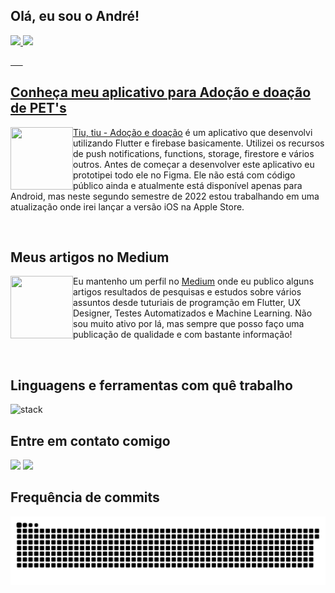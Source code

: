 ## Olá, eu sou o André!


 <div>
  <a href="https://github.com/AndreDrummer">
  <img height="180em" src="https://github-readme-stats.vercel.app/api?username=AndreDrummer&show_icons=true&theme=dark&include_all_commits=true&count_private=true"/>
  <img height="180em" src="https://github-readme-stats.vercel.app/api/top-langs/?username=AndreDrummer&layout=compact&langs_count=7&theme=dark"/>
</div>
 
&nbsp; &nbsp; &nbsp;

<div>
  <h2>Conheça meu aplicativo para Adoção e doação de PET's</h2>
 <p><a href="https://play.google.com/store/apps/details?id=com.anjasolutions.tiutiu&hl=pt_BR&gl=US"><img align="left" src="https://play-lh.googleusercontent.com/vKhzQDu77_d9-dXOSU6dNcgldCxO8IPphFWJSnnhv66bEZ6ZTUJGETmkFhbjHd92KQJK=w480-h960-rw" width="100" height="100"/>Tiu, tiu - Adoção e doação</a> é um aplicativo que desenvolvi utilizando Flutter e firebase basicamente. Utilizei os recursos de push notifications, functions, storage, firestore e vários outros. Antes de começar a desenvolver este aplicativo eu prototipei todo ele no Figma. Ele não está com código público ainda e atualmente está disponível apenas para Android, mas neste segundo semestre de 2022 estou trabalhando em uma atualização onde irei lançar a versão iOS na Apple Store.</p>
</div>
 
&nbsp; &nbsp; &nbsp;
 
<div>
  <h2>Meus artigos no Medium</h2>
 <p> Eu mantenho um perfil no <a href="https://medium.com/@andrfelipedrummer"><img align="left" src="https://cdn-icons-png.flaticon.com/512/5968/5968885.png" width="100" height="100"/>Medium</a> onde eu publico alguns artigos resultados de pesquisas e estudos sobre vários assuntos desde tuturiais de programção em Flutter, UX Designer, Testes Automatizados e Machine Learning. Não sou muito ativo por lá, mas sempre que posso faço uma publicação de qualidade e com bastante informação!</p>
</div>
 
&nbsp; &nbsp; &nbsp;

<h2>Linguagens e ferramentas com quê trabalho</h2>

![stack](https://user-images.githubusercontent.com/36930816/184158507-4a976c91-24a7-444c-ba63-252132bce573.png)

 
 <h2>Entre em contato comigo</h2>
 
  <a href = "mailto:anprofelipe@"><img src="https://img.shields.io/badge/-Gmail-%23333?style=for-the-badge&logo=gmail&logoColor=white" target="_blank"></a>
  <a href="https://www.linkedin.com/in/andre-mobile-developer/" target="_blank"><img src="https://img.shields.io/badge/-Gmail-%23333?style=for-the-badge&logo=gmail&logoColor=white" target="_blank">
</a> 
 
 
 <h2> Frequência de commits</h2>
 
 ![Snake animation](https://github.com/AndreDrummer/AndreDrummer/blob/output/github-contribution-grid-snake.svg)
 
</div>
